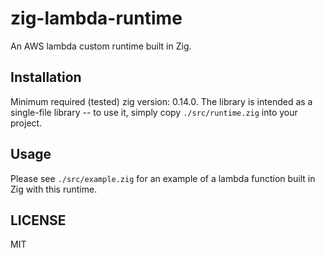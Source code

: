 # zig-lambda-runtime

An AWS lambda custom runtime built in Zig.

## Installation

Minimum required (tested) zig version: 0.14.0. The library is intended as a single-file library --
to use it, simply copy `./src/runtime.zig` into your project.

## Usage

Please see `./src/example.zig` for an example of a lambda function built in Zig with this runtime.

## LICENSE

MIT
